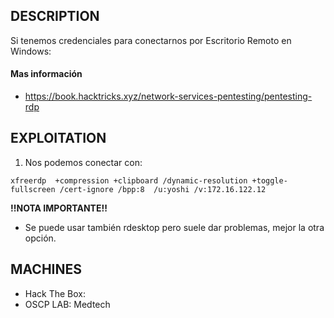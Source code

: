 ## DESCRIPTION

Si tenemos credenciales para conectarnos por Escritorio Remoto en Windows:




#### Mas información
* https://book.hacktricks.xyz/network-services-pentesting/pentesting-rdp

## EXPLOITATION

1. Nos podemos conectar con:

```
xfreerdp  +compression +clipboard /dynamic-resolution +toggle-fullscreen /cert-ignore /bpp:8  /u:yoshi /v:172.16.122.12
```

**!!NOTA IMPORTANTE!!**
* Se puede usar también rdesktop pero suele dar problemas, mejor la otra opción.


## MACHINES

* Hack The Box:
* OSCP LAB: Medtech

 